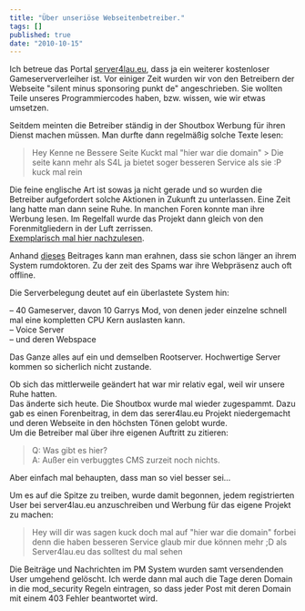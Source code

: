 ```yaml
---
title: "Über unseriöse Webseitenbetreiber."
tags: []
published: true
date: "2010-10-15"
---
```


Ich betreue das Portal [server4lau.eu](http://www.server4lau.eu), dass ja ein weiterer kostenloser Gameserververleiher ist. Vor einiger Zeit wurden wir von den Betreibern der Webseite "silent minus sponsoring punkt de" angeschrieben. Sie wollten Teile unseres Programmiercodes haben, bzw. wissen, wie wir etwas umsetzen.

Seitdem meinten die Betreiber ständig in der Shoutbox Werbung für ihren Dienst machen müssen. Man durfte dann regelmäßig solche Texte lesen:

> Hey Kenne ne Bessere Seite Kuckt mal "hier war die domain" > Die seite kann mehr als S4L ja bietet soger besseren Service als sie :P kuck mal rein

Die feine englische Art ist sowas ja nicht gerade und so wurden die Betreiber aufgefordert solche Aktionen in Zukunft zu unterlassen. Eine Zeit lang hatte man dann seine Ruhe. In manchen Foren konnte man ihre Werbung lesen. Im Regelfall wurde das Projekt dann gleich von den Forenmitgliedern in der Luft zerrissen.  
[Exemplarisch mal hier nachzulesen](http://serversupportforum.de/forum/gameserver/41288-silent-sponsoring-gameserver-voiceserver-webspace.html).

Anhand [dieses](http://serversupportforum.de/forum/projekte/39099-suche-gameserver-verleih-script-help-me.html) Beitrages kann man erahnen, dass sie schon länger an ihrem System rumdoktoren. Zu der zeit des Spams war ihre Webpräsenz auch oft offline.

Die Serverbelegung deutet auf ein überlastete System hin:  

– 40 Gameserver, davon 10 Garrys Mod, von denen jeder einzelne schnell mal eine kompletten CPU Kern auslasten kann.  
– Voice Server  
– und deren Webspace  

Das Ganze alles auf ein und demselben Rootserver. Hochwertige Server kommen so sicherlich nicht zustande.

Ob sich das mittlerweile geändert hat war mir relativ egal, weil wir unsere Ruhe hatten.  
Das änderte sich heute. Die Shoutbox wurde mal wieder zugespammt. Dazu gab es einen Forenbeitrag, in dem das serer4lau.eu Projekt niedergemacht und deren Webseite in den höchsten Tönen gelobt wurde.  
Um die Betreiber mal über ihre eigenen Auftritt zu zitieren:

> Q: Was gibt es hier?  
> A: Außer ein verbuggtes CMS zurzeit noch nichts.

Aber einfach mal behaupten, dass man so viel besser sei…

Um es auf die Spitze zu treiben, wurde damit begonnen, jedem registrierten User bei server4lau.eu anzuschreiben und Werbung für das eigene Projekt zu machen:

> Hey will dir was sagen kuck doch mal auf "hier war die domain" forbei denn die haben besseren Service glaub mir due können mehr ;D als Server4lau.eu das solltest du mal sehen

Die Beiträge und Nachrichten im PM System wurden samt versendenden User umgehend gelöscht. Ich werde dann mal auch die Tage deren Domain in die mod_security Regeln eintragen, so dass jeder Post mit deren Domain mit einem 403 Fehler beantwortet wird.

